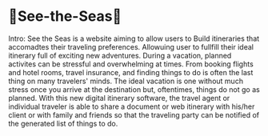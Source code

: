 # 🌊See-the-Seas🌊

Intro: 
See the Seas is a website aiming to allow users to Build itineraries that accomadtes their traveling preferences. Allowuing user to fullfill their ideal itinerary full of exciting new adventures. During a vacation, planned activites can be stressful and overwhelming at times. From booking flights and hotel rooms, travel insurance, and finding things to do is often the last thing on many travelers' minds. The ideal vacation is one without much stress once you arrive at the destination but, oftentimes, things do not go as planned. With this new digital itinerary software, the travel agent or individual traveler is able to share a document or web itinerary with his/her client or with family and friends so that the traveling party can be notified of the generated list of things to do. 
